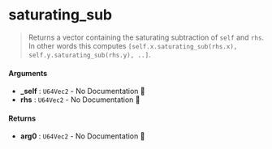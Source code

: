 # saturating\_sub

>  Returns a vector containing the saturating subtraction of `self` and `rhs`.
>  In other words this computes `[self.x.saturating_sub(rhs.x), self.y.saturating_sub(rhs.y), ..]`.

#### Arguments

- **\_self** : `U64Vec2` \- No Documentation 🚧
- **rhs** : `U64Vec2` \- No Documentation 🚧

#### Returns

- **arg0** : `U64Vec2` \- No Documentation 🚧